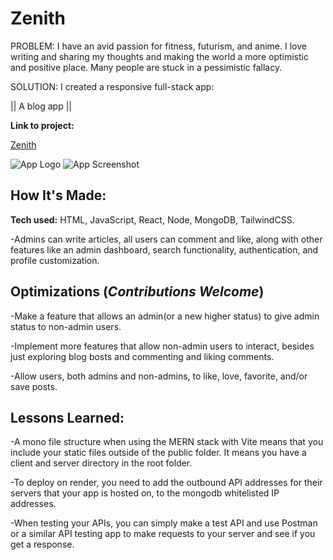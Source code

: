 # Zenith

PROBLEM: I have an avid passion for fitness, futurism, and anime. I love writing and sharing my thoughts and making the world a more optimistic and positive place. Many people are stuck in a pessimistic fallacy.


SOLUTION: I created a responsive full-stack app:

|| A blog app ||

**Link to project:**

[Zenith](https://zenith-ug18.onrender.com/)

![App Logo](https://drive.google.com/uc?export=view&id=1kswkHepe4r5l-vtPgK93LwrVe17QLvGv) ![App Screenshot](https://drive.google.com/uc?export=view&id=1f_Q8GRSUokZ4Qp3sLOgUnhXK0f-dkpR_)

## How It's Made:

**Tech used:** HTML, JavaScript, React, Node, MongoDB, TailwindCSS.

-Admins can write articles, all users can comment and like, along with other features like an admin dashboard, search functionality, authentication, and profile customization.

## Optimizations (*Contributions Welcome*)

-Make a feature that allows an admin(or a new higher status) to give admin status to non-admin users.

-Implement more features that allow non-admin users to interact, besides just exploring blog bosts and commenting and liking comments.

-Allow users, both admins and non-admins, to like, love, favorite, and/or save posts.

## Lessons Learned:

-A mono file structure when using the MERN stack with Vite means that you include your static files outside of the public folder. It means you have a client and server directory in the root folder.

-To deploy on render, you need to add the outbound API addresses for their servers that your app is hosted on, to the mongodb whitelisted IP addresses.

-When testing your APIs, you can simply make a test API and use Postman or a similar API testing app to make requests to your server and see if you get a response.
